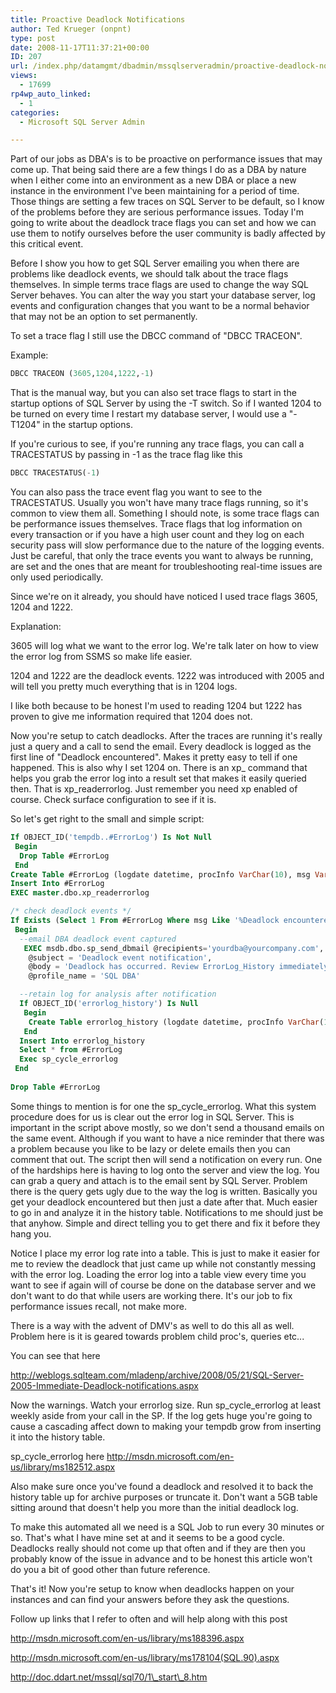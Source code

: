 ```yaml
---
title: Proactive Deadlock Notifications
author: Ted Krueger (onpnt)
type: post
date: 2008-11-17T11:37:21+00:00
ID: 207
url: /index.php/datamgmt/dbadmin/mssqlserveradmin/proactive-deadlock-notifications/
views:
  - 17699
rp4wp_auto_linked:
  - 1
categories:
  - Microsoft SQL Server Admin

---
```

Part of our jobs as DBA's is to be proactive on performance issues that may come up. That being said there are a few things I do as a DBA by nature when I either come into an environment as a new DBA or place a new instance in the environment I've been maintaining for a period of time. Those things are setting a few traces on SQL Server to be default, so I know of the problems before they are serious performance issues. Today I'm going to write about the deadlock trace flags you can set and how we can use them to notify ourselves before the user community is badly affected by this critical event. 

Before I show you how to get SQL Server emailing you when there are problems like deadlock events, we should talk about the trace flags themselves. In simple terms trace flags are used to change the way SQL Server behaves. You can alter the way you start your database server, log events and configuration changes that you want to be a normal behavior that may not be an option to set permanently.

To set a trace flag I still use the DBCC command of "DBCC TRACEON".
  
Example: 

```sql
DBCC TRACEON (3605,1204,1222,-1)
```
That is the manual way, but you can also set trace flags to start in the startup options of SQL Server by using the -T switch. So if I wanted 1204 to be turned on every time I restart my database server, I would use a "-T1204" in the startup options.
  
If you're curious to see, if you're running any trace flags, you can call a TRACESTATUS by passing in -1 as the trace flag like this

```sql
DBCC TRACESTATUS(-1)
```
You can also pass the trace event flag you want to see to the TRACESTATUS. Usually you won't have many trace flags running, so it's common to view them all. Something I should note, is some trace flags can be performance issues themselves. Trace flags that log information on every transaction or if you have a high user count and they log on each security pass will slow performance due to the nature of the logging events. Just be careful, that only the trace events you want to always be running, are set and the ones that are meant for troubleshooting real-time issues are only used periodically. 

Since we're on it already, you should have noticed I used trace flags 3605, 1204 and 1222.
  
Explanation:
  
3605 will log what we want to the error log. We're talk later on how to view the error log from SSMS so make life easier.
  
1204 and 1222 are the deadlock events. 1222 was introduced with 2005 and will tell you pretty much everything that is in 1204 logs. 

I like both because to be honest I'm used to reading 1204 but 1222 has proven to give me information required that 1204 does not.
  
Now you're setup to catch deadlocks. After the traces are running it's really just a query and a call to send the email. Every deadlock is logged as the first line of "Deadlock encountered". Makes it pretty easy to tell if one happened. This is also why I set 1204 on. There is an xp_ command that helps you grab the error log into a result set that makes it easily queried then. That is xp_readerrorlog. Just remember you need xp enabled of course. Check surface configuration to see if it is. 

So let's get right to the small and simple script:

```sql
If OBJECT_ID('tempdb..#ErrorLog') Is Not Null
 Begin
  Drop Table #ErrorLog
 End
Create Table #ErrorLog (logdate datetime, procInfo VarChar(10), msg VarChar(Max))
Insert Into #ErrorLog
EXEC master.dbo.xp_readerrorlog

/* check deadlock events */
If Exists (Select 1 From #ErrorLog Where msg Like '%Deadlock encountered%')
 Begin
  --email DBA deadlock event captured
   EXEC msdb.dbo.sp_send_dbmail @recipients='yourdba@yourcompany.com',
    @subject = 'Deadlock event notification',
    @body = 'Deadlock has occurred. Review ErrorLog_History immediately and take preventative actions',
    @profile_name = 'SQL DBA'

  --retain log for analysis after notification
  If OBJECT_ID('errorlog_history') Is Null
   Begin
    Create Table errorlog_history (logdate datetime, procInfo VarChar(10), msg VarChar(Max))
   End 
  Insert Into errorlog_history
  Select * from #ErrorLog
  Exec sp_cycle_errorlog
 End
 
Drop Table #ErrorLog
```
Some things to mention is for one the sp\_cycle\_errorlog. What this system procedure does for us is clear out the error log in SQL Server. This is important in the script above mostly, so we don't send a thousand emails on the same event. Although if you want to have a nice reminder that there was a problem because you like to be lazy or delete emails then you can comment that out. The script then will send a notification on every run. One of the hardships here is having to log onto the server and view the log. You can grab a query and attach is to the email sent by SQL Server. Problem there is the query gets ugly due to the way the log is written. Basically you get your deadlock encountered but then just a date after that. Much easier to go in and analyze it in the history table. Notifications to me should just be that anyhow. Simple and direct telling you to get there and fix it before they hang you. 

Notice I place my error log rate into a table. This is just to make it easier for me to review the deadlock that just came up while not constantly messing with the error log. Loading the error log into a table view every time you want to see if again will of course be done on the database server and we don't want to do that while users are working there. It's our job to fix performance issues recall, not make more. 

There is a way with the advent of DMV's as well to do this all as well. Problem here is it is geared towards problem child proc's, queries etc...
  
You can see that here
  
http://weblogs.sqlteam.com/mladenp/archive/2008/05/21/SQL-Server-2005-Immediate-Deadlock-notifications.aspx

Now the warnings. Watch your errorlog size. Run sp\_cycle\_errorlog at least weekly aside from your call in the SP. If the log gets huge you're going to cause a cascading affect down to making your tempdb grow from inserting it into the history table.
  
sp\_cycle\_errorlog here http://msdn.microsoft.com/en-us/library/ms182512.aspx

Also make sure once you've found a deadlock and resolved it to back the history table up for archive purposes or truncate it. Don't want a 5GB table sitting around that doesn't help you more than the initial deadlock log.
  
To make this automated all we need is a SQL Job to run every 30 minutes or so. That's what I have mine set at and it seems to be a good cycle. Deadlocks really should not come up that often and if they are then you probably know of the issue in advance and to be honest this article won't do you a bit of good other than future reference. 

That's it! Now you're setup to know when deadlocks happen on your instances and can find your answers before they ask the questions.

Follow up links that I refer to often and will help along with this post
  
http://msdn.microsoft.com/en-us/library/ms188396.aspx
  
http://msdn.microsoft.com/en-us/library/ms178104(SQL.90).aspx
  
http://doc.ddart.net/mssql/sql70/1\_start\_8.htm